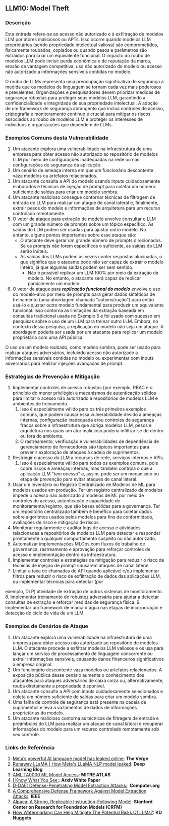 ## LLM10: Model Theft

### Descrição

Esta entrada refere-se ao acesso não autorizado e à exfiltração de modelos LLM por atores maliciosos ou APTs. Isso ocorre quando modelos LLM proprietários (sendo propriedade intelectual valiosa) são comprometidos, fisicamente roubados, copiados ou quando pesos e parâmetros são extraídos para criar um equivalente funcional. O impacto do roubo de modelos LLM pode incluir perda econômica e de reputação da marca, erosão da vantagem competitiva, uso não autorizado do modelo ou acesso não autorizado a informações sensíveis contidas no modelo.

O roubo de LLMs representa uma preocupação significativa de segurança à medida que os modelos de linguagem se tornam cada vez mais poderosos e prevalentes. Organizações e pesquisadores devem priorizar medidas de segurança robustas para proteger seus modelos LLM, garantindo a confidencialidade e integridade de sua propriedade intelectual. A adoção de um framework de segurança abrangente que inclua controles de acesso, criptografia e monitoramento contínuo é crucial para mitigar os riscos associados ao roubo de modelos LLM e proteger os interesses de indivíduos e organizações que dependem de LLMs.

### Exemplos Comuns desta Vulnerabilidade

1. Um atacante explora uma vulnerabilidade na infraestrutura de uma empresa para obter acesso não autorizado ao repositório de modelos LLM por meio de configurações inadequadas na rede ou nas configurações de segurança da aplicação.
2. Um cenário de ameaça interna em que um funcionário descontente vaza modelos ou artefatos relacionados.
3. Um atacante consulta a API do modelo usando inputs cuidadosamente elaborados e técnicas de injeção de prompt para coletar um número suficiente de saídas para criar um modelo sombra.
4. Um atacante malicioso consegue contornar técnicas de filtragem de entrada do LLM para realizar um ataque de canal lateral e, finalmente, extrair pesos do modelo e informações de arquitetura para um recurso controlado remotamente.
5. O vetor de ataque para extração de modelo envolve consultar o LLM com um grande número de prompts sobre um tópico específico. As saídas do LLM podem ser usadas para ajustar outro modelo. No entanto, alguns pontos importantes sobre esse ataque são:
   - O atacante deve gerar um grande número de prompts direcionados. Se os prompts não forem específicos o suficiente, as saídas do LLM serão inúteis.
   - As saídas dos LLMs podem às vezes conter respostas alucinadas, o que significa que o atacante pode não ser capaz de extrair o modelo inteiro, já que algumas saídas podem ser sem sentido.
     - Não é possível replicar um LLM 100% por meio da extração de modelo. No entanto, o atacante será capaz de replicar parcialmente um modelo.
6. O vetor de ataque para **_replicação funcional do modelo_** envolve o uso do modelo-alvo por meio de prompts para gerar dados sintéticos de treinamento (uma abordagem chamada "autoinstrução") para então usá-lo e ajustar outro modelo fundamental para produzir um equivalente funcional. Isso contorna as limitações da extração baseada em consultas tradicional usada no Exemplo 5 e foi usado com sucesso em pesquisas sobre o uso de um LLM para treinar outro LLM. Embora, no contexto dessa pesquisa, a replicação do modelo não seja um ataque. A abordagem poderia ser usada por um atacante para replicar um modelo proprietário com uma API pública.

O uso de um modelo roubado, como modelo sombra, pode ser usado para realizar ataques adversários, incluindo acesso não autorizado a informações sensíveis contidas no modelo ou experimentar com inputs adversários para realizar injeções avançadas de prompt.

### Estratégias de Prevenção e Mitigação

1. Implementar controles de acesso robustos (por exemplo, RBAC e o princípio do menor privilégio) e mecanismos de autenticação sólidos para limitar o acesso não autorizado a repositórios de modelos LLM e ambientes de treinamento.
   1. Isso é especialmente válido para os três primeiros exemplos comuns, que podem causar essa vulnerabilidade devido a ameaças internas, configuração inadequada e/ou controles de segurança fracos sobre a infraestrutura que abriga modelos LLM, pesos e arquitetura nos quais um ator malicioso poderia infiltrar-se de dentro ou fora do ambiente.
   2. O rastreamento, verificação e vulnerabilidades de dependência de gerenciamento de fornecedores são tópicos importantes para prevenir exploração de ataques à cadeia de suprimentos.
2. Restringir o acesso do LLM a recursos de rede, serviços internos e APIs.
   1. Isso é especialmente válido para todos os exemplos comuns, pois cobre riscos e ameaças internas, mas também controla o que a aplicação LLM "_tem acesso_" e, assim, pode ser um mecanismo ou etapa de prevenção para evitar ataques de canal lateral.
3. Usar um Inventário ou Registro Centralizado de Modelos de ML para modelos usados em produção. Ter um registro centralizado de modelos impede o acesso não autorizado a modelos de ML por meio de controles de acesso, autenticação e capacidade de monitoramento/registro, que são bases sólidas para a governança. Ter um repositório centralizado também é benéfico para coletar dados sobre algoritmos usados pelos modelos para fins de conformidade, avaliações de risco e mitigação de riscos.
4. Monitorar regularmente e auditar logs de acesso e atividades relacionadas a repositórios de modelos LLM para detectar e responder prontamente a qualquer comportamento suspeito ou não autorizado.
5. Automatizar implementações MLOps com fluxos de trabalho de governança, rastreamento e aprovação para reforçar controles de acesso e implementação dentro da infraestrutura.
6. Implementar controles e estratégias de mitigação para reduzir o risco de técnicas de injeção de prompt causarem ataques de canal lateral.
7. Limitar a taxa de chamadas de API quando aplicável e/ou implementar filtros para reduzir o risco de exfiltração de dados das aplicações LLM, ou implementar técnicas para detectar (por

 exemplo, DLP) atividade de extração de outros sistemas de monitoramento.
8. Implementar treinamento de robustez adversária para ajudar a detectar consultas de extração e reforçar medidas de segurança física.
9. Implementar um framework de marca d'água nas etapas de incorporação e detecção do ciclo de vida de um LLM.

### Exemplos de Cenários de Ataque

1. Um atacante explora uma vulnerabilidade na infraestrutura de uma empresa para obter acesso não autorizado ao repositório de modelos LLM. O atacante procede a exfiltrar modelos LLM valiosos e os usa para lançar um serviço de processamento de linguagem concorrente ou extrair informações sensíveis, causando danos financeiros significativos à empresa original.
2. Um funcionário descontente vaza modelos ou artefatos relacionados. A exposição pública desse cenário aumenta o conhecimento dos atacantes para ataques adversários de caixa cinza ou, alternativamente, rouba diretamente a propriedade disponível.
3. Um atacante consulta a API com inputs cuidadosamente selecionados e coleta um número suficiente de saídas para criar um modelo sombra.
4. Uma falha de controle de segurança está presente na cadeia de suprimentos e leva a vazamentos de dados de informações proprietárias do modelo.
5. Um atacante malicioso contorna as técnicas de filtragem de entrada e preâmbulos do LLM para realizar um ataque de canal lateral e recuperar informações do modelo para um recurso controlado remotamente sob seu controle.

### Links de Referência

1. [Meta’s powerful AI language model has leaked online](https://www.theverge.com/2023/3/8/23629362/meta-ai-language-model-llama-leak-online-misuse): **The Verge**
2. [Runaway LLaMA | How Meta's LLaMA NLP model leaked](https://www.deeplearning.ai/the-batch/how-metas-llama-nlp-model-leaked/): **Deep Learning Blog**
3. [AML.TA0000 ML Model Access](https://atlas.mitre.org/tactics/AML.TA0000): **MITRE ATLAS**
4. [I Know What You See:](https://arxiv.org/pdf/1803.05847.pdf): **Arxiv White Paper**
5. [D-DAE: Defense-Penetrating Model Extraction Attacks:](https://www.computer.org/csdl/proceedings-article/sp/2023/933600a432/1He7YbsiH4c): **Computer.org**
6. [A Comprehensive Defense Framework Against Model Extraction Attacks](https://ieeexplore.ieee.org/document/10080996): **IEEE**
7. [Alpaca: A Strong, Replicable Instruction-Following Model](https://crfm.stanford.edu/2023/03/13/alpaca.html): **Stanford Center on Research for Foundation Models (CRFM)**
8. [How Watermarking Can Help Mitigate The Potential Risks Of LLMs?](https://www.kdnuggets.com/2023/03/watermarking-help-mitigate-potential-risks-llms.html): **KD Nuggets**
